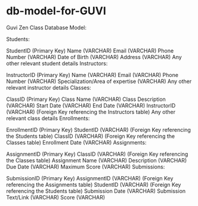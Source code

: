 # db-model-for-GUVI

Guvi Zen Class Database Model:

Students:

StudentID  (Primary Key)
Name (VARCHAR)
Email (VARCHAR)
Phone Number (VARCHAR)
Date of Birth (VARCHAR)
Address (VARCHAR)
Any other relevant student details
Instructors:

InstructorID (Primary Key)
Name (VARCHAR)
Email (VARCHAR)
Phone Number (VARCHAR)
Specialization/Area of expertise (VARCHAR)
Any other relevant instructor details
Classes:

ClassID (Primary Key)
Class Name (VARCHAR)
Class Description (VARCHAR)
Start Date (VARCHAR)
End Date (VARCHAR)
InstructorID (VARCHAR) (Foreign Key referencing the Instructors table)
Any other relevant class details
Enrollments:

EnrollmentID  (Primary Key)
StudentID (VARCHAR) (Foreign Key referencing the Students table)
ClassID (VARCHAR) (Foreign Key referencing the Classes table)
Enrollment Date (VARCHAR)
Assignments:

AssignmentID  (Primary Key)
ClassID (VARCHAR) (Foreign Key referencing the Classes table)
Assignment Name (VARCHAR)
Description (VARCHAR)
Due Date (VARCHAR)
Maximum Score (VARCHAR)
Submissions:

SubmissionID (Primary Key)
AssignmentID (VARCHAR) (Foreign Key referencing the Assignments table)
StudentID (VARCHAR) (Foreign Key referencing the Students table)
Submission Date (VARCHAR)
Submission Text/Link (VARCHAR)
Score (VARCHAR)
